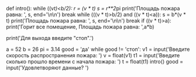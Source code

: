 def intro():
    while ((v*t)<b/2):
        r = (v * t)
        s = r**2*pi
        print('Площадь пожара равна: ', s, end='\n\n')
        break
    while (((v * t)>b/2) and ((v * t)<a)):
        s = b*(v * t)
        print('Площадь пожара равна: ', s, end='\n\n')
        break
    if ((v * t)>a):
        print('Горит все помещение, Площадь пожара равна: ',a*b)

print('Для выхода введите "стоп".')

a = 52
b = 26
pi = 3.14
good = 'да'
while good != 'стоп':
    v1 = input('Введите скорость распространения пожара: ')
    v = float(v1)
    t1 = input('Введите сколько прошло времени с начала пожара: ')
    t = float(t1)
    intro()
    good = input('Удовлетворяют данные? ')
